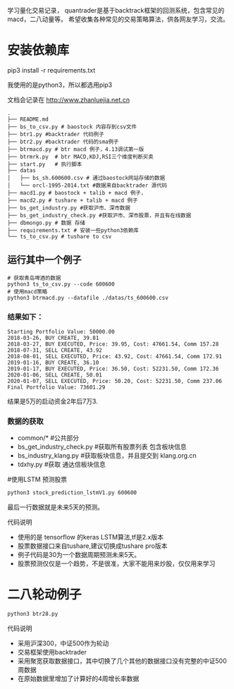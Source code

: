 学习量化交易记录，
quantrader是基于backtrack框架的回测系统，包含常见的macd，二八动量等。
希望收集各种常见的交易策略算法，供各网友学习，交流。


# 安装依赖库

pip3 install -r requirements.txt

我使用的是python3，所以都选用pip3

文档会记录在 http://www.zhanluejia.net.cn
```
.
├── README.md
├── bs_to_csv.py # baostock 内容存到csv文件
├── btr1.py #backtrader 代码例子
├── btr2.py #backtrader 代码的sma例子
├── btrmacd.py # btr macd 例子，4.13调试第一版
├── btrmrk.py  # btr MACD,KDJ,RSI三个维度判断买卖
├── start.py   # 执行脚本
├── datas
│   ├── bs_sh.600600.csv # 通过baostock网站存储的数据
│   └── orcl-1995-2014.txt #数据来自backtrader 源代码
├── macd1.py # baostock + talib + macd 例子，
├── macd2.py # tushare + talib + macd 例子
├── bs_get_industry.py #获取沪市、深市数据
├── bs_get_industry_check.py #获取沪市、深市股票，并且有在线数据
├── dbmongo.py # 数据 存储
├── requirements.txt # 安装一些python3依赖库
└── ts_to_csv.py # tushare to csv
```

## 运行其中一个例子


```
# 获取青岛啤酒的数据
python3 ts_to_csv.py --code 600600
# 使用macd策略
python3 btrmacd.py --datafile ./datas/ts_600600.csv
```

### 结果如下：
```
Starting Portfolio Value: 50000.00
2018-03-26, BUY CREATE, 39.81
2018-03-27, BUY EXECUTED, Price: 39.95, Cost: 47661.54, Comm 157.28
2018-07-31, SELL CREATE, 43.92
2018-08-01, SELL EXECUTED, Price: 43.92, Cost: 47661.54, Comm 172.91
2019-01-16, BUY CREATE, 36.10
2019-01-17, BUY EXECUTED, Price: 36.50, Cost: 52231.50, Comm 172.36
2020-01-06, SELL CREATE, 50.01
2020-01-07, SELL EXECUTED, Price: 50.20, Cost: 52231.50, Comm 237.06
Final Portfolio Value: 73601.29
```

结果是5万的启动资金2年后7万3.


### 数据的获取

* common/*   #公共部分
* bs_get_industry_check.py #获取所有股票列表 包含板块信息
* bs_industry_klang.py  #获取板块信息，并且提交到 klang.org.cn
* tdxhy.py #获取 通达信板块信息

#使用LSTM 预测股票

```bash
python3 stock_prediction_lstmV1.py 600600
```
最后一行数据就是未来5天的预测。

代码说明
 * 使用的是 tensorflow 的keras LSTM算法,tf是2.x版本
 * 股票数据接口来自tushare,建议切换成tushare pro版本
 * 例子代码是30为一个数据周期预测未来5天。
 * 股票预测仅仅是一个趋势，不是很准，大家不能用来炒股，仅仅用来学习

 # 二八轮动例子

 ```bash
 python3 btr28.py
 ```

代码说明
 * 采用沪深300，中证500作为轮动
 * 交易框架使用backtrader
 * 采用聚宽获取数据接口，其中切换了几个其他的数据接口没有完整的中证500周数据
 * 在原始数据里增加了计算好的4周增长率数据
